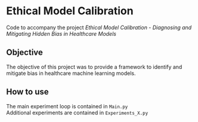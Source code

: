 # Ethical Model Calibration
Code to accompany the project *Ethical Model Calibration - Diagnosing and Mitigating Hidden Bias in Healthcare Models*
## Objective
The objective of this project was to provide a framework to identify and mitigate bias in healthcare machine learning models. 
## How to use
The main experiment loop is contained in `Main.py`<br/>
Additional experiments are contained in `Experiments_X.py`
